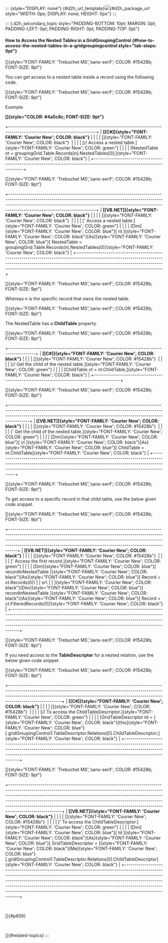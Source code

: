 ::: {style="DISPLAY: none"}
[](ms-xhelp:///?Id=d2h_url_template){#d2h_url_template}![](!package_url!){#d2h_package_url style="WIDTH: 0px; DISPLAY: none; HEIGHT: 0px"}
:::

::: {.d2h_secondary_topic style="PADDING-BOTTOM: 10pt; MARGIN: 0pt; PADDING-LEFT: 0pt; PADDING-RIGHT: 0pt; PADDING-TOP: 0pt"}
#### How to Access the Nested Tables in a GridGroupingControl {#how-to-access-the-nested-tables-in-a-gridgroupingcontrol style="tab-stops: 0pt"}

[]{style="FONT-FAMILY: 'Trebuchet MS','sans-serif'; COLOR: #15428b; FONT-SIZE: 9pt"} 

You can get access to a nested table inside a record using the following code.

[]{style="FONT-FAMILY: 'Trebuchet MS','sans-serif'; COLOR: #15428b; FONT-SIZE: 9pt"} 

Example

**[]{style="COLOR: #4a5c8c; FONT-SIZE: 9pt"}** 

+-------------------------------------------------------------------------------------------------------------------------+
| **[\[C#\]]{style="FONT-FAMILY: 'Courier New'; COLOR: black"}**                                                          |
|                                                                                                                         |
| []{style="FONT-FAMILY: 'Courier New'; COLOR: black"}                                                                    |
|                                                                                                                         |
| [// Access a nested table.]{style="FONT-FAMILY: 'Courier New'; COLOR: green"}                                           |
|                                                                                                                         |
| [NestedTable nt = groupingGrid.Table.Records\[n\].NestedTables\[0\];]{style="FONT-FAMILY: 'Courier New'; COLOR: black"} |
+-------------------------------------------------------------------------------------------------------------------------+

[]{style="FONT-FAMILY: 'Trebuchet MS','sans-serif'; COLOR: #15428b; FONT-SIZE: 9pt"} 

+-------------------------------------------------------------------------------------------------------------------------------------------------------------------------------------------------------------------------------------------------------------------------------------+
| **[\[VB.NET\]]{style="FONT-FAMILY: 'Courier New'; COLOR: black"}**                                                                                                                                                                                                                  |
|                                                                                                                                                                                                                                                                                     |
| []{style="FONT-FAMILY: 'Courier New'; COLOR: black"}                                                                                                                                                                                                                                |
|                                                                                                                                                                                                                                                                                     |
| [\' Access a nested table.]{style="FONT-FAMILY: 'Courier New'; COLOR: green"}                                                                                                                                                                                                       |
|                                                                                                                                                                                                                                                                                     |
| [Dim]{style="FONT-FAMILY: 'Courier New'; COLOR: blue"}[ nt ]{style="FONT-FAMILY: 'Courier New'; COLOR: black"}[As]{style="FONT-FAMILY: 'Courier New'; COLOR: blue"}[ NestedTable = groupingGrid.Table.Records(n).NestedTables(0)]{style="FONT-FAMILY: 'Courier New'; COLOR: black"} |
+-------------------------------------------------------------------------------------------------------------------------------------------------------------------------------------------------------------------------------------------------------------------------------------+

[]{style="FONT-FAMILY: 'Trebuchet MS','sans-serif'; COLOR: #15428b; FONT-SIZE: 9pt"} 

Whereas n is the specific record that owns the nested table.

[]{style="FONT-FAMILY: 'Trebuchet MS','sans-serif'; COLOR: #15428b; FONT-SIZE: 9pt"} 

The NestedTable has a **ChildTable** property.

[]{style="FONT-FAMILY: 'Trebuchet MS','sans-serif'; COLOR: #15428b; FONT-SIZE: 9pt"} 

+-------------------------------------------------------------------------------------------+
| **[\[C#\]]{style="FONT-FAMILY: 'Courier New'; COLOR: black"}**                            |
|                                                                                           |
| []{style="FONT-FAMILY: 'Courier New'; COLOR: #15428b"}                                    |
|                                                                                           |
| [// Get the child of the nested table.]{style="FONT-FAMILY: 'Courier New'; COLOR: green"} |
|                                                                                           |
| [ChildTable ct = nt.ChildTable;]{style="FONT-FAMILY: 'Courier New'; COLOR: black"}        |
+-------------------------------------------------------------------------------------------+

[]{style="FONT-FAMILY: 'Trebuchet MS','sans-serif'; COLOR: #15428b; FONT-SIZE: 9pt"} 

+----------------------------------------------------------------------------------------------------------------------------------------------------------------------------------------------------------------------------------------------------+
| **[\[VB.NET\]]{style="FONT-FAMILY: 'Courier New'; COLOR: black"}**                                                                                                                                                                                 |
|                                                                                                                                                                                                                                                    |
| []{style="FONT-FAMILY: 'Courier New'; COLOR: #15428b"}                                                                                                                                                                                             |
|                                                                                                                                                                                                                                                    |
| [\' Get the child of the nested table.]{style="FONT-FAMILY: 'Courier New'; COLOR: green"}                                                                                                                                                          |
|                                                                                                                                                                                                                                                    |
| [Dim]{style="FONT-FAMILY: 'Courier New'; COLOR: blue"}[ ct ]{style="FONT-FAMILY: 'Courier New'; COLOR: black"}[As]{style="FONT-FAMILY: 'Courier New'; COLOR: blue"}[ ChildTable = nt.ChildTable]{style="FONT-FAMILY: 'Courier New'; COLOR: black"} |
+----------------------------------------------------------------------------------------------------------------------------------------------------------------------------------------------------------------------------------------------------+

[]{style="FONT-FAMILY: 'Trebuchet MS','sans-serif'; COLOR: #15428b; FONT-SIZE: 9pt"} 

To get access to a specific record in that child table, use the below given code snippet.

[]{style="FONT-FAMILY: 'Trebuchet MS','sans-serif'; COLOR: #15428b; FONT-SIZE: 9pt"} 

+----------------------------------------------------------------------------------------------------------------------------------------------------------------------------------------------------------------------------------------------------------------------------------------------------------------------------+
| **[\[VB.NET\]]{style="FONT-FAMILY: 'Courier New'; COLOR: black"}**                                                                                                                                                                                                                                                         |
|                                                                                                                                                                                                                                                                                                                            |
| []{style="FONT-FAMILY: 'Courier New'; COLOR: #15428b"}                                                                                                                                                                                                                                                                     |
|                                                                                                                                                                                                                                                                                                                            |
| [\' Access the first record.]{style="FONT-FAMILY: 'Courier New'; COLOR: green"}                                                                                                                                                                                                                                            |
|                                                                                                                                                                                                                                                                                                                            |
| [Dim]{style="FONT-FAMILY: 'Courier New'; COLOR: blue"}[ recordInNestedTable ]{style="FONT-FAMILY: 'Courier New'; COLOR: black"}[As]{style="FONT-FAMILY: 'Courier New'; COLOR: blue"}[ Record = ct.Records(0)\                                                                                                              |
| or\                                                                                                                                                                                                                                                                                                                        |
| ]{style="FONT-FAMILY: 'Courier New'; COLOR: black"}[Dim]{style="FONT-FAMILY: 'Courier New'; COLOR: blue"}[ recordInNestedTable ]{style="FONT-FAMILY: 'Courier New'; COLOR: black"}[As]{style="FONT-FAMILY: 'Courier New'; COLOR: blue"}[ Record = ct.FilteredRecords(0)]{style="FONT-FAMILY: 'Courier New'; COLOR: black"} |
+----------------------------------------------------------------------------------------------------------------------------------------------------------------------------------------------------------------------------------------------------------------------------------------------------------------------------+

[]{style="FONT-FAMILY: 'Trebuchet MS','sans-serif'; COLOR: #15428b; FONT-SIZE: 9pt"} 

If you need access to the **TableDescriptor** for a nested relation, use the below given code snippet.

[]{style="FONT-FAMILY: 'Trebuchet MS','sans-serif'; COLOR: #15428b; FONT-SIZE: 9pt"} 

+--------------------------------------------------------------------------------------------------------------------------------------------------------------------------------------------------------------------------------------------------------------------+
| **[\[C#\]]{style="FONT-FAMILY: 'Courier New'; COLOR: black"}**                                                                                                                                                                                                     |
|                                                                                                                                                                                                                                                                    |
| []{style="FONT-FAMILY: 'Courier New'; COLOR: #15428b"}                                                                                                                                                                                                             |
|                                                                                                                                                                                                                                                                    |
| [// To access the ChildTableDescriptor.]{style="FONT-FAMILY: 'Courier New'; COLOR: green"}                                                                                                                                                                         |
|                                                                                                                                                                                                                                                                    |
| [GridTableDescriptor td = ]{style="FONT-FAMILY: 'Courier New'; COLOR: black"}[this]{style="FONT-FAMILY: 'Courier New'; COLOR: blue"}[.gridGroupingControl1.TableDescriptor.Relations\[0\].ChildTableDescriptor;]{style="FONT-FAMILY: 'Courier New'; COLOR: black"} |
+--------------------------------------------------------------------------------------------------------------------------------------------------------------------------------------------------------------------------------------------------------------------+

[]{style="FONT-FAMILY: 'Trebuchet MS','sans-serif'; COLOR: #15428b; FONT-SIZE: 9pt"} 

+--------------------------------------------------------------------------------------------------------------------------------------------------------------------------------------------------------------------------------------------------------------------------------------------------------------------------------------------------------------------------------------------------------------------------------+
| **[\[VB.NET\]]{style="FONT-FAMILY: 'Courier New'; COLOR: black"}**                                                                                                                                                                                                                                                                                                                                                             |
|                                                                                                                                                                                                                                                                                                                                                                                                                                |
| []{style="FONT-FAMILY: 'Courier New'; COLOR: #15428b"}                                                                                                                                                                                                                                                                                                                                                                         |
|                                                                                                                                                                                                                                                                                                                                                                                                                                |
| [\' To access the ChildTableDescriptor.]{style="FONT-FAMILY: 'Courier New'; COLOR: green"}                                                                                                                                                                                                                                                                                                                                     |
|                                                                                                                                                                                                                                                                                                                                                                                                                                |
| [Dim]{style="FONT-FAMILY: 'Courier New'; COLOR: blue"}[ td ]{style="FONT-FAMILY: 'Courier New'; COLOR: black"}[As]{style="FONT-FAMILY: 'Courier New'; COLOR: blue"}[ GridTableDescriptor = ]{style="FONT-FAMILY: 'Courier New'; COLOR: black"}[Me]{style="FONT-FAMILY: 'Courier New'; COLOR: blue"}[.gridGroupingControl1.TableDescriptor.Relations(0).ChildTableDescriptor]{style="FONT-FAMILY: 'Courier New'; COLOR: black"} |
+--------------------------------------------------------------------------------------------------------------------------------------------------------------------------------------------------------------------------------------------------------------------------------------------------------------------------------------------------------------------------------------------------------------------------------+

 

[]{#p659} 

 

[]{#related-topics}
:::
